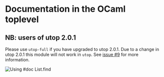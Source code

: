 # Documentation in the OCaml toplevel

## NB: users of utop 2.0.1

Please use `utop-full` if you have upgraded to utop 2.0.1. Due to a change in utop 2.0.1 this module will not work in `utop`. See [issue #9](https://github.com/reynir/ocp-index-top/issues/9) for more information.

![Using #doc List.find](https://reyn.ir/ocp-index-top.png)
